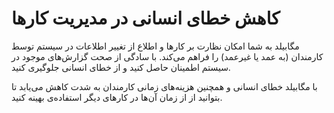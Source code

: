 # کاهش خطای انسانی در مدیریت کارها

مگابیلد به شما امکان نظارت بر کارها و اطلاع از تغییر اطلاعات در سیستم توسط کارمندان (به عمد یا غیرعمد) را فراهم می‌کند. با سادگی از صحت گزارش‌های موجود در سیستم اطمینان حاصل کنید و از خطای انسانی جلوگیری کنید.

با مگابیلد خطای انسانی و همچنین هزینه‌های زمانی کارمندان به شدت کاهش می‌یابد تا بتوانید از از زمان آن‌ها در کارهای دیگر استفاده‌ی بهینه کنید.
